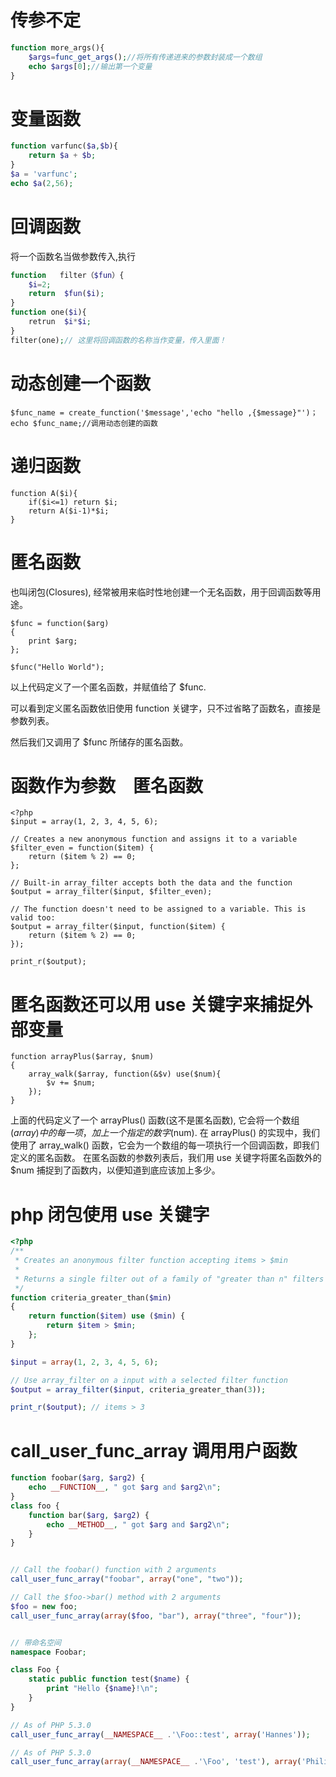 # 传参不定
```php
function more_args(){
    $args=func_get_args();//将所有传递进来的参数封装成一个数组
    echo $args[0];//输出第一个变量
}
```

# 变量函数
```php
function varfunc($a,$b){
    return $a + $b;
}
$a = 'varfunc';
echo $a(2,56);
```

# 回调函数
将一个函数名当做参数传入,执行
```php
function   filter（$fun）{
    $i=2;
    return  $fun($i);
}
function one($i){
    retrun  $i*$i;
}
filter(one);// 这里将回调函数的名称当作变量，传入里面！
```

# 动态创建一个函数
```
$func_name = create_function('$message','echo "hello ,{$message}"')；
echo $func_name;//调用动态创建的函数
```

# 递归函数
```
function A($i){
    if($i<=1) return $i;
    return A($i-1)*$i;
}
```
# 匿名函数
也叫闭包(Closures), 经常被用来临时性地创建一个无名函数，用于回调函数等用途。
```
$func = function($arg)
{
    print $arg;
};

$func("Hello World");
```
以上代码定义了一个匿名函数，并赋值给了 $func.

可以看到定义匿名函数依旧使用 function 关键字，只不过省略了函数名，直接是参数列表。

然后我们又调用了 $func 所储存的匿名函数。

# 函数作为参数　匿名函数
```
<?php
$input = array(1, 2, 3, 4, 5, 6);

// Creates a new anonymous function and assigns it to a variable
$filter_even = function($item) {
    return ($item % 2) == 0;
};

// Built-in array_filter accepts both the data and the function
$output = array_filter($input, $filter_even);

// The function doesn't need to be assigned to a variable. This is valid too:
$output = array_filter($input, function($item) {
    return ($item % 2) == 0;
});

print_r($output);
```

# 匿名函数还可以用 use 关键字来捕捉外部变量

```
function arrayPlus($array, $num)
{
    array_walk($array, function(&$v) use($num){
        $v += $num;
    });
}
```
上面的代码定义了一个 arrayPlus() 函数(这不是匿名函数), 它会将一个数组($array)中的每一项，加上一个指定的数字($num).
在 arrayPlus() 的实现中，我们使用了 array_walk() 函数，它会为一个数组的每一项执行一个回调函数，即我们定义的匿名函数。
在匿名函数的参数列表后，我们用 use 关键字将匿名函数外的 $num 捕捉到了函数内，以便知道到底应该加上多少。


# php 闭包使用 use 关键字
```php
<?php
/**
 * Creates an anonymous filter function accepting items > $min
 *
 * Returns a single filter out of a family of "greater than n" filters
 */
function criteria_greater_than($min)
{
    return function($item) use ($min) {
        return $item > $min;
    };
}

$input = array(1, 2, 3, 4, 5, 6);

// Use array_filter on a input with a selected filter function
$output = array_filter($input, criteria_greater_than(3));

print_r($output); // items > 3
```

# call_user_func_array 调用用户函数
```php
function foobar($arg, $arg2) {
    echo __FUNCTION__, " got $arg and $arg2\n";
}
class foo {
    function bar($arg, $arg2) {
        echo __METHOD__, " got $arg and $arg2\n";
    }
}


// Call the foobar() function with 2 arguments
call_user_func_array("foobar", array("one", "two"));

// Call the $foo->bar() method with 2 arguments
$foo = new foo;
call_user_func_array(array($foo, "bar"), array("three", "four"));


// 带命名空间
namespace Foobar;

class Foo {
    static public function test($name) {
        print "Hello {$name}!\n";
    }
}

// As of PHP 5.3.0
call_user_func_array(__NAMESPACE__ .'\Foo::test', array('Hannes'));

// As of PHP 5.3.0
call_user_func_array(array(__NAMESPACE__ .'\Foo', 'test'), array('Philip'));
```
